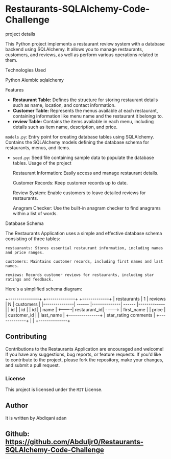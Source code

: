 # Restaurants-SQLAlchemy-Code-Challenge


project details

This Python project implements a restaurant review system with a database backend using SQLAlchemy. It allows you to manage restaurants, customers, and reviews, as well as perform various operations related to them.

Technologies Used

 Python Alembic sqlalchemy

  Features

- **Restaurant Table:** Defines the structure for storing restaurant details such as name, location, and contact information.
- **Customer Table:** Represents the menus available at each restaurant, containing information like menu name and the restaurant it belongs to.
- **review Table:** Contains the items available in each menu, including details such as item name, description, and price.

 `models.py`: Entry point for creating database tables using SQLAlchemy. Contains the SQLAlchemy models defining the database schema for restaurants, menus, and items.
- `seed.py`: Seed file containing sample data to populate the database tables.
Usage of the project

    Restaurant Information: Easily access and manage restaurant details.

    Customer Records: Keep customer records up to date.

    Review System: Enable customers to leave detailed reviews for restaurants.

    Anagram Checker: Use the built-in anagram checker to find anagrams within a list of words.

Database Schema

The Restaurants Application uses a simple and effective database schema consisting of three tables:

    restaurants: Stores essential restaurant information, including names and price ranges.

    customers: Maintains customer records, including first names and last names.

    reviews: Records customer reviews for restaurants, including star ratings and feedback.

Here's a simplified schema diagram:

+---------------+        +--------------+        +-------------+
|  restaurants  |   1    |   reviews    |   N    |   customers |
|---------------| ------ |--------------| ------ |-------------|
| id            |        | id           |        | id          |
| name          |   <----| restaurant_id| ---->  | first_name  |
| price         |        | customer_id  |        | last_name   |
+---------------+        | star_rating
                            comments  |        +-------------+
                        | |
                        +--------------+


 ## Contributing

Contributions to the Restaurants Application are encouraged and welcome! If you have any suggestions, bug reports, or feature requests. If you'd like to contribute to the project, please fork the repository, make your changes, and submit a pull request.

### License

This project is licensed under the `MIT` License. 

## Author
It is written by Abdiqani adan 

## Github: https://github.com/Abduljr0/Restaurants-SQLAlchemy-Code-Challenge





